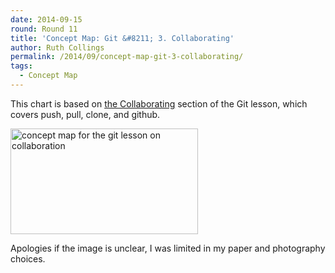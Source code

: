```yaml
---
date: 2014-09-15
round: Round 11
title: 'Concept Map: Git &#8211; 3. Collaborating'
author: Ruth Collings
permalink: /2014/09/concept-map-git-3-collaborating/
tags:
  - Concept Map
---
```

This chart is based on [the Collaborating][1] section of the Git lesson, which covers push, pull, clone, and github.

[<img src="/software-carpentry-training-website/uploads/2014/09/IMAG0630-300x169.jpg" alt="concept map for the git lesson on collaboration" width="300" height="169" class="alignnone size-medium wp-image-8658" />][2]

Apologies if the image is unclear, I was limited in my paper and photography choices.

 [1]: http://software-carpentry.org/v5/novice/git/02-collab.html
 [2]: /software-carpentry-training-website/uploads/2014/09/IMAG0630.jpg
